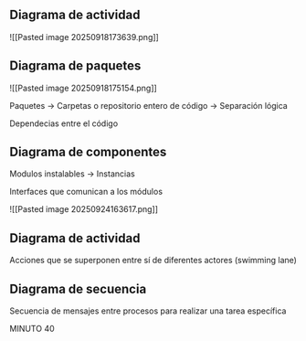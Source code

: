 
## Diagrama de actividad


![[Pasted image 20250918173639.png]]


## Diagrama de paquetes

![[Pasted image 20250918175154.png]]

Paquetes -> Carpetas o repositorio entero de código -> Separación lógica

Dependecias entre el código

## Diagrama de componentes 

Modulos instalables -> Instancias 

Interfaces que comunican a los módulos 

![[Pasted image 20250924163617.png]]

## Diagrama de actividad

Acciones que se superponen entre sí de diferentes actores (swimming lane)

## Diagrama de secuencia

Secuencia de mensajes entre procesos para realizar una tarea específica



MINUTO 40